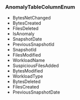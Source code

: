 ### AnomalyTableColumnEnum
- BytesNetChanged
- BytesCreated
- FilesDeleted
- IsAnomaly
- SnapshotDate
- PreviousSnapshotId
- SnapshotId
- FilesModified
- WorkloadName
- SuspiciousFilesAdded
- BytesModified
- WorkloadType
- BytesDeleted
- FilesCreated
- PreviousSnapshotDate
